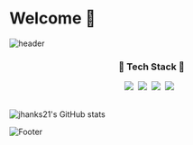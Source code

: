 # Welcome 👋
![header](https://capsule-render.vercel.app/api?type=waving&color=6FC7E1&height=200&section=header&text=jhanks21&fontSize=70)

<h3 align="center">💪 Tech Stack 💪</h3>

<p align="center"? Techs that I've used at least once </p>

<p align="center">
 <img src="https://img.shields.io/badge/Python-3766AB?style=flat-square&logo=Python&logoColor=white" /></a>&nbsp <img src="https://img.shields.io/badge/Java-007396?style=flat-square&logo=Java&logoColor=white" /></a>&nbsp <img src="https://img.shields.io/badge/C++-00599C?style=flat-square&logo=cplusplus&logoColor=white" /></a>&nbsp <img src="https://img.shields.io/badge/Mysql-FCC624?style=flat-square&logo=Mysql&logoColor=white" /></a>&nbsp <img
<!--
**jeongahn/jeongahn** is a ✨ _special_ ✨ repository because its `README.md` (this file) appears on your GitHub profile.

                                
                                
                                
                                
                                
<br/><br/>
                                
![jhanks21's GitHub stats](https://github-readme-stats.vercel.app/api?username=jeongahn&show_icons=true&theme=prussian)

![Footer](https://capsule-render.vercel.app/api?type=waving&color=6FC7E1&height=200&section=footer)
